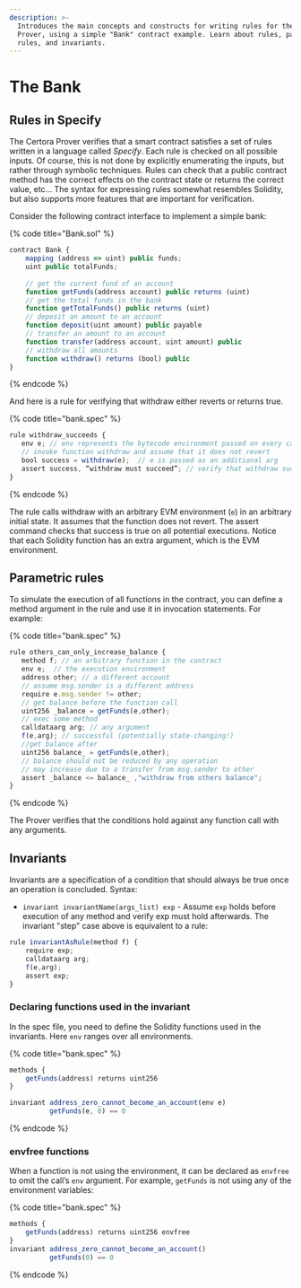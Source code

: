 ```yaml
---
description: >-
  Introduces the main concepts and constructs for writing rules for the Certora
  Prover, using a simple "Bank" contract example. Learn about rules, parametric
  rules, and invariants.
---
```


# The Bank

## Rules in Specify <a id="docs-internal-guid-f00bf0a3-7fff-54aa-2502-6483d21f219d"></a>

The Certora Prover verifies that a smart contract satisfies a set of rules written in a language called _Specify_. Each rule is checked on all possible inputs. Of course, this is not done by explicitly enumerating the inputs, but rather through symbolic techniques. Rules can check that a public contract method has the correct effects on the contract state or returns the correct value, etc... The syntax for expressing rules somewhat resembles Solidity, but also supports more features that are important for verification. 

Consider the following contract interface to implement a simple bank:

{% code title="Bank.sol" %}
```javascript
contract Bank {
    mapping (address => uint) public funds;
    uint public totalFunds;
 
    // get the current fund of an account   
    function getFunds(address account) public returns (uint)
    // get the total funds in the bank 
    function getTotalFunds() public returns (uint)
    // deposit an amount to an account
    function deposit(uint amount) public payable
    // transfer an amount to an account  
    function transfer(address account, uint amount) public 
    // withdraw all amounts
    function withdraw() returns (bool) public
}
```
{% endcode %}

And here is a rule for verifying that withdraw either reverts or returns true.

{% code title="bank.spec" %}
```javascript
rule withdraw_succeeds {
   env e; // env represents the bytecode environment passed on every call
   // invoke function withdraw and assume that it does not revert
   bool success = withdraw(e);  // e is passed as an additional arg
   assert success, “withdraw must succeed”; // verify that withdraw succeed
}
```
{% endcode %}

The rule calls withdraw with an arbitrary EVM environment \(`e`\) in an arbitrary initial state. It assumes that the function does not revert.  The assert command checks that success is true on all potential executions. Notice that each Solidity function has an extra argument, which is the EVM environment.

## Parametric rules

To simulate the execution of all functions in the contract, you can define a method argument in the rule and use it in invocation statements. For example:

{% code title="bank.spec" %}
```javascript
rule others_can_only_increase_balance {
   method f; // an arbitrary function in the contract
   env e;  // the execution environment
   address other; // a different account
   // assume msg.sender is a different address
   require e.msg.sender != other;
   // get balance before the function call
   uint256 _balance = getFunds(e,other);
   // exec some method
   calldataarg arg; // any argument
   f(e,arg); // successful (potentially state-changing!)
   //get balance after
   uint256 balance_ = getFunds(e,other);
   // balance should not be reduced by any operation
   // may increase due to a transfer from msg.sender to other
   assert _balance <= balance_ ,"withdraw from others balance"; 
}
```
{% endcode %}

The Prover verifies that the conditions hold against any function call with any arguments.

## Invariants

Invariants are a specification of a condition that should always be true once an operation is concluded. Syntax:

* `invariant invariantName(args_list) exp` - Assume `exp` holds before execution of any method and verify exp must hold afterwards. The invariant "step" case above is equivalent to a rule:

```javascript
rule invariantAsRule(method f) {
    require exp;
    calldataarg arg; 
    f(e,arg);
    assert exp;
}
```

### Declaring functions used in the invariant

In the spec file, you need to define the Solidity functions used in the invariants. Here `env` ranges over all environments.

{% code title="bank.spec" %}
```javascript
methods {
    getFunds(address) returns uint256
}

invariant address_zero_cannot_become_an_account(env e) 
          getFunds(e, 0) == 0
```
{% endcode %}

### envfree functions

When a function is not using the environment, it can be declared as `envfree` to omit the call’s `env` argument. For example, `getFunds` is not using any of the environment variables:

{% code title="bank.spec" %}
```javascript
methods {
    getFunds(address) returns uint256 envfree
}
invariant address_zero_cannot_become_an_account() 
          getFunds(0) == 0
```
{% endcode %}



